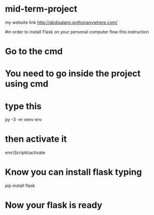 # mid-term-project 
my website link
http://abdisalann.pythonanywhere.com/


#in order to install Flask on your personal computer flow this instruction

# Go to the cmd 
# You need to go inside the project using cmd  
# type this 
py -3 -m venv env
# then activate it
env\Scripts\activate
# Know you can install flask typing 
pip install flask
# Now your flask is ready
